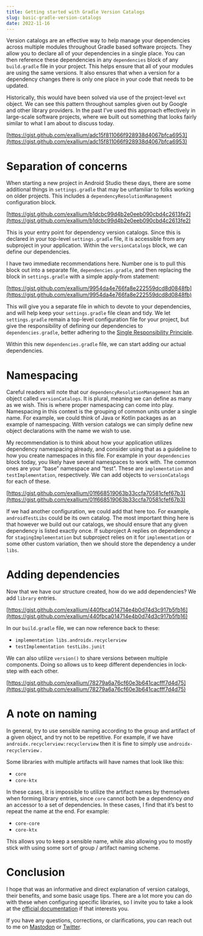 ```yaml
---
title: Getting started with Gradle Version Catalogs
slug: basic-gradle-version-catalogs
date: 2022-11-16
---
```

Version catalogs are an effective way to help manage your dependencies across multiple modules throughout Gradle based software projects. They allow you to declare all of your dependencies in a single place. You can then reference these dependencies in any `dependencies` block of any `build.gradle` file in your project. This helps ensure that all of your modules are using the same versions. It also ensures that when a version for a dependency changes there is only one place in your code that needs to be updated.

Historically, this would have been solved via use of the project-level `ext` object. We can see this pattern throughout samples given out by Google and other library providers. In the past I’ve used this approach effectively in large-scale software projects, where we built out something that looks fairly similar to what I am about to discuss today.

[https://gist.github.com/exallium/adc15f811066f928938d4067bfca6953](https://gist.github.com/exallium/adc15f811066f928938d4067bfca6953)

# Separation of concerns

When starting a new project in Android Studio these days, there are some additional things in `settings.gradle` that may be unfamiliar to folks working on older projects. This includes a `dependencyResolutionManagement` configuration block.

[https://gist.github.com/exallium/b1dcbc99d4b2e0eeb090cbd4c2613fe2](https://gist.github.com/exallium/b1dcbc99d4b2e0eeb090cbd4c2613fe2)

This is your entry point for dependency version catalogs. Since this is declared in your top-level `settings.gradle` file, it is accessible from any subproject in your application. Within the `versionCatalogs` block, we can define our dependencies.

I have two immediate recommendations here. Number one is to pull this block out into a separate file, `dependencies.gradle`, and then replacing the block in `settings.gradle` with a simple apply-from statement:

[https://gist.github.com/exallium/9954da4e766fa8e222559dcd8d0848fb](https://gist.github.com/exallium/9954da4e766fa8e222559dcd8d0848fb)

This will give you a separate file in which to devote to your dependencies, and will help keep your `settings.gradle` file clean and tidy. We let `settings.gradle` remain a top-level configuration file for your project, but give the responsibility of defining our dependencies to `dependencies.gradle`, better adhering to the [Single Responsibility Principle](https://en.wikipedia.org/wiki/Single-responsibility_principle).

Within this new `dependencies.gradle` file, we can start adding our actual dependencies.

# Namespacing

Careful readers will note that our `dependencyResolutionManagement` has an object called `versionCatalogs`. It is plural, meaning we can define as many as we wish. This is where proper namespacing can come into play. Namespacing in this context is the grouping of common units under a single name. For example, we could think of Java or Kotlin packages as an example of namespacing. With version catalogs we can simply define new object declarations with the name we wish to use.

My recommendation is to think about how your application utilizes dependency namespacing already, and consider using that as a guideline to how you create namespaces in this file. For example in your `dependencies` block today, you likely have several namespaces to work with. The common ones are your “base” namespace and “test”. These are `implementation` and `testImplementation`, respectively. We can add objects to `versionCatalogs` for each of these.

[https://gist.github.com/exallium/01f668519063b33ccfa70581cfef67b3](https://gist.github.com/exallium/01f668519063b33ccfa70581cfef67b3)

If we had another configuration, we could add that here too. For example, `androidTestLibs` could be its own catalog. The most important thing here is that however we build out our catalogs, we should ensure that any given dependency is listed exactly once. If subproject A replies on dependency a for `stagingImplementation` but subproject relies on it for `implementation` or some other custom variation, then we should store the dependency a under `libs`.

# Adding dependencies

Now that we have our structure created, how do we add dependencies? We add `library` entries.

[https://gist.github.com/exallium/440fbca014714e4b0d74d3c917b5fb16](https://gist.github.com/exallium/440fbca014714e4b0d74d3c917b5fb16)

In our `build.gradle` file, we can now reference back to these:

- `implementation libs.androidx.recyclerview`
- `testImplementation testLibs.junit`

We can also utilize `version()` to share versions between multiple components. Doing so allows us to keep different dependencies in lock-step with each other.

[https://gist.github.com/exallium/78279a6a76cf60e3b641cacfff7d4d75](https://gist.github.com/exallium/78279a6a76cf60e3b641cacfff7d4d75)

# A note on naming

In general, try to use sensible naming according to the group and artifact of a given object, and try not to be repetitive. For example, if we have `androidx.recyclerview:recyclerview` then it is fine to simply use `androidx-recyclerview` .

Some libraries with multiple artifacts will have names that look like this:

- `core`
- `core-ktx`

In these cases, it is impossible to utilize the artifact names by themselves when forming library entries, since `core` cannot both be a dependency *and* an accessor to a set of dependencies. In these cases, I find that it’s best to repeat the name at the end. For example:

- `core-core`
- `core-ktx`

This allows you to keep a sensible name, while also allowing you to mostly stick with using some sort of group / artifact naming scheme.

# Conclusion

I hope that was an informative and direct explanation of version catalogs, their benefits, and some basic usage tips. There are a lot more you can do with these when configuring specific libraries, so I invite you to take a look at the [official documentation](https://docs.gradle.org/current/userguide/platforms.html) if that interests you.

If you have any questions, corrections, or clarifications, you can reach out to me on [Mastodon](https://androiddev.social/web/@exallium) or [Twitter](https://twitter.com/Exallium).
